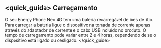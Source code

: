 ## <quick_guide> Carregamento

O seu Energy Phone Neo 4G tem uma bateria recarregável de iões de lítio. Para carregar a bateria ligue o dispositivo na tomada de corrente apenas através do adaptador de corrente e o cabo USB incluído no produto. O tempo de carregamento pode variar entre 2 e 4 horas, dependendo de se o dispositivo está ligado ou desligado.
</quick_guide>
